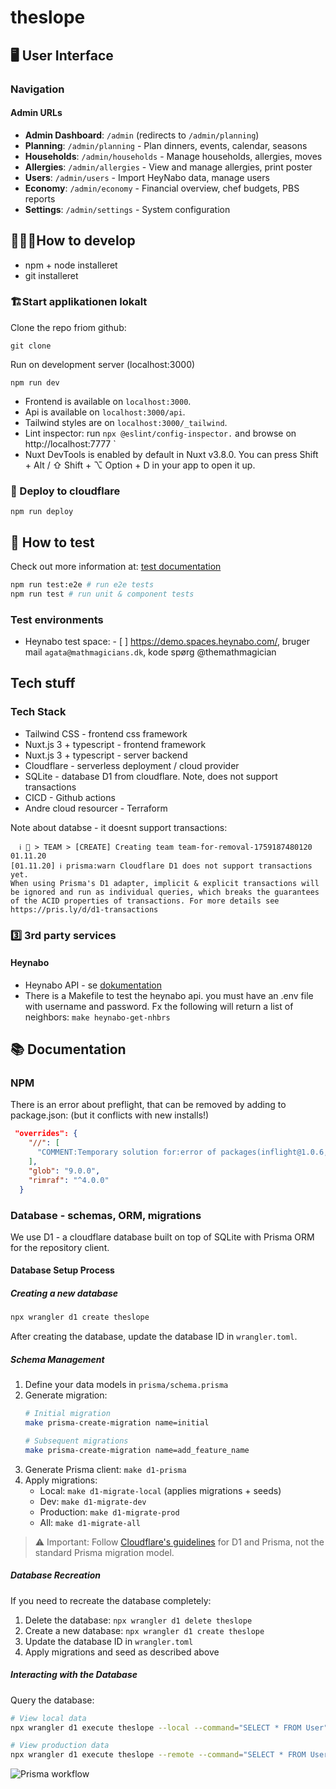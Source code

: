# theslope

## 🖥️ User Interface

### Navigation
#### Admin URLs
- **Admin Dashboard**: `/admin` (redirects to `/admin/planning`)
- **Planning**: `/admin/planning` - Plan dinners, events, calendar, seasons
- **Households**: `/admin/households` - Manage households, allergies, moves
- **Allergies**: `/admin/allergies` - View and manage allergies, print poster
- **Users**: `/admin/users` - Import HeyNabo data, manage users
- **Economy**: `/admin/economy` - Financial overview, chef budgets, PBS reports
- **Settings**: `/admin/settings` - System configuration

## 👩🏽‍💻How to develop
- npm + node  installeret 
- git installeret

###  🏗️Start applikationen lokalt 
Clone the repo friom github:

```git clone```

Run on development server (localhost:3000)

```npm run dev```

- Frontend is available on `localhost:3000`.
- Api is available on `localhost:3000/api`.
- Tailwind styles are on `localhost:3000/_tailwind`.
- Lint inspector: run `npx @eslint/config-inspector.` and browse on` ` http://localhost:7777 `
- Nuxt DevTools is enabled by default in Nuxt v3.8.0. You can press Shift + Alt / ⇧ Shift + ⌥ Option + D in your app to open it up.

### 🚀 Deploy to cloudflare
```npm run deploy```

## 🤖 How to test
Check out more information at: [test documentation](docs/testing.md)
```bash
npm run test:e2e # run e2e tests
npm run test # run unit & component tests
```
### Test environments
-  Heynabo test space: - [ ] https://demo.spaces.heynabo.com/, bruger mail `agata@mathmagicians.dk`, kode spørg @themathmagician

## Tech stuff

### Tech Stack
- Tailwind CSS - frontend css framework
- Nuxt.js 3  + typescript - frontend framework
- Nuxt.js 3  + typescript - server backend
- Cloudflare - serverless deployment  / cloud provider
- SQLite - database D1 from cloudflare. Note, does not support transactions
- CICD - Github actions
- Andre cloud resourcer - Terraform

Note about databse - it doesnt support transactions:
```
  ℹ 👥 > TEAM > [CREATE] Creating team team-for-removal-1759187480120                                                                  01.11.20
[01.11.20] ℹ prisma:warn Cloudflare D1 does not support transactions yet. 
When using Prisma's D1 adapter, implicit & explicit transactions will be ignored and run as individual queries, which breaks the guarantees of the ACID properties of transactions. For more details see https://pris.ly/d/d1-transactions
```

### 3️⃣ 3rd party services
#### Heynabo
- Heynabo API - se  [dokumentation](https://heynabo.atlassian.net/wiki/external/N2QzNGVkM2ZiMzg1NDkwZDk2NTBiYWYyMzA0ZWJjNmQ)
- There is a Makefile to test the heynabo api. you must have an .env file with username and password. Fx the following will return a list of neighbors:
```make heynabo-get-nhbrs```


## 📚 Documentation
### NPM
There is an error about preflight, that can be removed by adding to package.json: (but it conflicts with new installs!)
```json
 "overrides": {
    "//": [
      "COMMENT:Temporary solution for:error of packages(inflight@1.0.6, rimraf@3.0.2, glob@7.2.31) https://github.com/vercel/next.js/issues/66239"
    ],
    "glob": "9.0.0",
    "rimraf": "^4.0.0"
  }
```

### Database - schemas, ORM, migrations
We use D1 - a cloudflare database built on top of SQLite with Prisma ORM for the repository client.

#### Database Setup Process

##### Creating a new database
```bash
npx wrangler d1 create theslope
```

After creating the database, update the database ID in `wrangler.toml`.

##### Schema Management
1. Define your data models in `prisma/schema.prisma`
2. Generate migration:
   ```bash
   # Initial migration
   make prisma-create-migration name=initial

   # Subsequent migrations
   make prisma-create-migration name=add_feature_name
   ```
3. Generate Prisma client: `make d1-prisma`
4. Apply migrations:
   - Local: `make d1-migrate-local` (applies migrations + seeds)
   - Dev: `make d1-migrate-dev`
   - Production: `make d1-migrate-prod`
   - All: `make d1-migrate-all`

> ⚠️ Important: Follow [Cloudflare's guidelines](https://developers.cloudflare.com/d1/tutorials/d1-and-prisma-orm/) for D1 and Prisma, not the standard Prisma migration model.

##### Database Recreation
If you need to recreate the database completely:
1. Delete the database: `npx wrangler d1 delete theslope`
2. Create a new database: `npx wrangler d1 create theslope`
3. Update the database ID in `wrangler.toml`
4. Apply migrations and seed as described above

##### Interacting with the Database
Query the database:
```bash
# View local data
npx wrangler d1 execute theslope --local --command="SELECT * FROM User"

# View production data
npx wrangler d1 execute theslope --remote --command="SELECT * FROM User"
```

![Prisma workflow](https://www.prisma.io/docs/assets/images/prisma-client-generation-workflow-3b42c24d27aef3025f2eb4ffc4644642.png)
